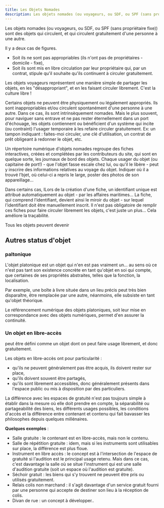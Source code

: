 ```yaml
---
title: Les Objets Nomades
description: Les objets nomades (ou voyageurs, ou SDF, ou SPF (sans propriétaire fixe)) sont des objets qui circulent, et qui circulent gratuitement d'une personne à une autre.  
---
```


Les objets nomades (ou voyageurs, ou SDF, ou SPF (sans propriétaire fixe)) sont des objets qui circulent, et qui circulent gratuitement d'une personne à une autre.

Il y a deux cas de figures.

+ Soit ils ne sont pas appropriables (ils n'ont pas de propriétaires - domicile - fixe),
+ Soit ils sont mis en libre circulation par leur propriétaire qui, par un contrat, stipule qu'il souhaite qu'ils continuent à circuler gratuitement. 

Les objets voyageurs représentent une manière simple de partager les objets, en les "désappropriant", et en les faisant circuler librement. C'est la culture libre !

Certains objets ne peuvent être physiquement ou légalement appropriés. Ils sont inappropriables et/ou circulent spontanément d'une personne à une autre. Dans ce cas, ils sont intrinsèquement nomades. Mais le plus souvent, pour naviguer sans entrave et ne pas rester éternellement dans un port d'échouage, les objets contiennent ou bénéficient d'un système qui incite (ou contraint) l'usager temporaire à les refaire circuler gratuitement. Ex: un tampon indiquant : faites-moi circuler, une clé d'utilisation, un contrat de prêt obligeant à redonner le objet, etc.

Un répertoire numérique d'objets nomades regroupe des fiches interactives, créées et complétées par les contributeurs du site, qui sont en quelque sorte, les journaux de bord des objets. Chaque usager du objet (ou capitaine de port!) - que l'objet fasse escale chez lui, ou qu'il le libère - peut y inscrire des informations relatives au voyage du objet. Indiquer où il a trouvé l'bjet, où celui-ci a repris le large, poster des photos de son appareillage...

Dans certains cas, lLors de la création d'une fiche, un identifiant unique est attribué automatiquement au objet - par les affaires maritimes... La fiche, qui comprend l'identifiant, devient ainsi le miroir du objet - sur lequel l'identifiant doit être manuellement inscrit. Il n'est pas obligatoire de remplir ces fiches pour faire circuler librement les objets, c'est juste un plus... Cela améliore la traçabilité.

Tous les objets peuvent devenir

## Autres status d'objet

### paltonique

L'objet platonique est un objet qui n'en est pas vraiment un... au sens où ce n'est pas tant son existence concrète en tant qu'objet en soi qui compte, que certaines de ses propriétés abstraites, telles que la fonction, la localisation.

Par exemple, une boîte à livre située dans un lieu précis peut très bien disparaître, être remplacée par une autre, néanmoins, elle subsiste en tant qu'objet théorique.

Le référencement numérique des objets platoniques, soit leur mise en correspondance avec des objets numériques, permet d'en assurer la continuité. 


### Un objet en libre-accès 

peut être défini comme un objet dont on peut faire usage librement, et donc gratuitement.

Les objets en libre-accès ont pour particularité :

+ qu'ils ne peuvent généralement pas être acquis, ils doivent rester sur place,
+ qu'ils doivent souvent être partagés,
+ qu'ils sont librement accessibles, donc généralement présents dans l'espace public ou mis à disposition par des particuliers. 

La différence avec les espaces de gratuité n'est pas toujours simple à établir dans la mesure où elle doit prendre en compte, la séparabilité ou partageabilité des biens, les différents usages possibles, les conditions d'accès et la différence entre contenant et contenu qui fait bavasser les philosophes depuis quelques millénaires.

**Quelques exemples** :

+ Salle gratuite : le contenant est en libre-accès, mais non le contenu.
+ Salle de répétition gratuite : idem, mais si les instruments sont utilisables sur place, la différence est plus floue.
+ Instrument en libre accès : le concept est à l'intersection de l'espace de gratuité si l'audition est le principal usage retenu. Mais dans ce cas, c'est davantage la salle où se situe l'instrument qui est une salle d'audition gratuite (soit un espace où l'audition est gratuite).
+ Séchoir gratuit : les biens qui s'y trouvent ne peuvent être pris ou utilisés gratuitement.
+ Relais colis non marchand : il s'agit davantage d'un service gratuit fourni par une personne qui accepte de destiner son lieu à la réception de colis.
+ Divan de rue : un concept à développer..
